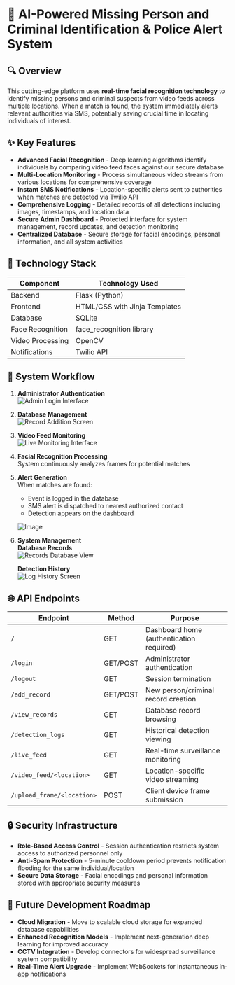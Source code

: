 # 📌 AI-Powered Missing Person and Criminal Identification & Police Alert System

## 🔍 Overview
This cutting-edge platform uses **real-time facial recognition technology** to identify missing persons and criminal suspects from video feeds across multiple locations. When a match is found, the system immediately alerts relevant authorities via SMS, potentially saving crucial time in locating individuals of interest.

## ✨ Key Features

- **Advanced Facial Recognition** - Deep learning algorithms identify individuals by comparing video feed faces against our secure database
- **Multi-Location Monitoring** - Process simultaneous video streams from various locations for comprehensive coverage
- **Instant SMS Notifications** - Location-specific alerts sent to authorities when matches are detected via Twilio API
- **Comprehensive Logging** - Detailed records of all detections including images, timestamps, and location data
- **Secure Admin Dashboard** - Protected interface for system management, record updates, and detection monitoring
- **Centralized Database** - Secure storage for facial encodings, personal information, and all system activities

## 🚀 Technology Stack

| Component | Technology Used |
|-----------|-----------------|
| Backend | Flask (Python) |
| Frontend | HTML/CSS with Jinja Templates |
| Database | SQLite |
| Face Recognition | face_recognition library |
| Video Processing | OpenCV |
| Notifications | Twilio API |

## 🔄 System Workflow

1. **Administrator Authentication**  
   ![Admin Login Interface](https://github.com/user-attachments/assets/095d9220-554d-409d-a4bc-53c9397c2a9d)

2. **Database Management**  
   ![Record Addition Screen](https://github.com/user-attachments/assets/44d164ab-0c13-46e5-b1f9-047668bec2c0)

3. **Video Feed Monitoring**  
   ![Live Monitoring Interface](https://github.com/user-attachments/assets/237e7067-90f1-4e8c-992b-3aaec8c2caa6)

4. **Facial Recognition Processing**  
   System continuously analyzes frames for potential matches

5. **Alert Generation**  
   When matches are found:
   - Event is logged in the database
   - SMS alert is dispatched to nearest authorized contact
   - Detection appears on the dashboard

   ![Image](https://github.com/user-attachments/assets/9365eca8-66fc-442e-9941-79fe60e1255e)

6. **System Management**  
   **Database Records**  
   ![Records Database View](https://github.com/user-attachments/assets/2b94a1f7-5932-4ad8-8dbc-b8f74610493a)  

   **Detection History**  
   ![Log History Screen](https://github.com/user-attachments/assets/aff5a715-1a8d-4b42-aa71-978bf2631b64)

## 🌐 API Endpoints

| Endpoint | Method | Purpose |
|----------|--------|---------|
| `/` | GET | Dashboard home (authentication required) |
| `/login` | GET/POST | Administrator authentication |
| `/logout` | GET | Session termination |
| `/add_record` | GET/POST | New person/criminal record creation |
| `/view_records` | GET | Database record browsing |
| `/detection_logs` | GET | Historical detection viewing |
| `/live_feed` | GET | Real-time surveillance monitoring |
| `/video_feed/<location>` | GET | Location-specific video streaming |
| `/upload_frame/<location>` | POST | Client device frame submission |

## 🔒 Security Infrastructure

- **Role-Based Access Control** - Session authentication restricts system access to authorized personnel only
- **Anti-Spam Protection** - 5-minute cooldown period prevents notification flooding for the same individual/location
- **Secure Data Storage** - Facial encodings and personal information stored with appropriate security measures

## 🚀 Future Development Roadmap

- **Cloud Migration** - Move to scalable cloud storage for expanded database capabilities
- **Enhanced Recognition Models** - Implement next-generation deep learning for improved accuracy
- **CCTV Integration** - Develop connectors for widespread surveillance system compatibility
- **Real-Time Alert Upgrade** - Implement WebSockets for instantaneous in-app notifications
